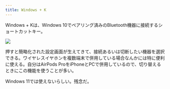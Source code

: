 ```yaml
---
title: Windows + K
---
```

Windows + Kは、Windows 10でペアリング済みのBluetooth機器に接続するショートカットキー。

![](https://lh3.googleusercontent.com/docs/ADP-6oF9eVcPgeRpsrN2REri9268R9006mcdNJaxo-bnIg_FHSLcAGoDKtOd1nrRPOl_5VIpMjwG6zK-yerj4CVbswbFLO3GDgQg5yfY8VjbmNpVXdSJpHgkTmE-iJqSI8VSL65H6XHZWlxTUyGUY9HDC_i4xeWOOUQKOI_IWxANyKQFXmTO69CtBAB4q6aQX2Vo0IEZ4FDK43RB2OZBNSFcbTQZnIzxto3NQDeS98-vxAmKM-hr-sQ5bK8VGQHUHU0jqIgPhCT8du65yE3hCQv9twiPPBjaJ4eDrd1lUBkOD7Tkc-3eUaj565VaeKu18Xytj0Fsaae5-zJmbvZ6DpY-V1L6M6RY-XxXU44i9dOpMK3MBhefNF5Mv8bLcGxm_opAFuJl1S_WNNaUvFFsXIlgIpYnnTOGRSkLsOjzSddNnH8SP9fJbCcuZTxozM5wfv0LxsErjqynZSVLSS1-mS0AAlkPbx9-I_U0cGfKedVDfqnh6DcD9HvtcBzaBG35lcicb48eYiZw4YD6II72GLmCiq1jk674ZKHS47TMPOSFClEcUsrELbMUBzx3LttXv-N_gRsSMpvFytFt893YD2cUv-ON7jEtG_H-HUI9GXFU4vmwxnb-cGRgKbi1pga-nzUhaYgfzGKEswBpa1LFB95m5O29F5S4ml_nOL9NIBjwNQ6vX7KJC7mpmf6Zrfh4RRpOwTYJmIA2MlToL8wbkhqyADOyG7DFlU5eUJgdu7izr5_1NqOOz8R6VVHp14OmCUA_eh6PiYZl1-psCah0MW_F_SVPaez1OcECVGu6VNneHHQgvSO116IUwRgK8A7MwS7PYeYJxfLufkHYGBHatbhe6hhK7sYuJEr8owfsAJxFFx-sQXBGLw-9v_rbZ_n6IW2z_27lX5BHhTZOj8PkMsp9BXVYjwpKSPFQdSHvUXY5lv5jfr5d2_HpuJqxxxFHyYvRTkDkCTw_Ef_BLsZYK-9yhNkSlhHh8S72ul7BNhrv7-qS8ftc3QcmlE7piftqbFOTSGvtoFLIXbabH02ViulXv8VKXm2tLz8oGTiAaOg2Zkc_vFU44GHeDj7FHt3anLzYyt6olUoxtSg1ti7NuLmL3nxEfHj1q4BjNo10IbjlsdLRB3hy60RrbgagUIr9pq7Uu3ehjiFI4hqcOqHF1KDHj8qL-biM9HDquG9lHaCddh-5r86ErZB2KN3i8n8VAFVCmYsGqzgIRQEkDhHUgzrcbiUeGZMXX3l5Jv06R10w59Jw0-6X)

押すと簡略化された設定画面が生えてきて、接続あるいは切断したい機器を選択できる。ワイヤレスイヤホンを複数端末で併用している場合なんかには特に便利に使える。自分はAirPods ProをiPhoneとPCで併用しているので、切り替えるときにこの機能を使うことが多い。

Windows 11では使えないらしい。残念だ。
